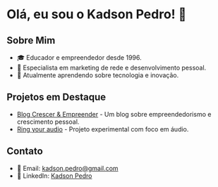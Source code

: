 # Olá, eu sou o Kadson Pedro! 👋

## Sobre Mim
- 🎓 Educador e empreendedor desde 1996.
- 💼 Especialista em marketing de rede e desenvolvimento pessoal.
- 🌱 Atualmente aprendendo sobre tecnologia e inovação.

## Projetos em Destaque
- [Blog Crescer & Empreender](#) - Um blog sobre empreendedorismo e crescimento pessoal.
- [Ring your audio](#) - Projeto experimental com foco em áudio.

## Contato
- 📧 Email: kadson.pedro@gmail.com
- 💼 LinkedIn: [Kadson Pedro](https://www.linkedin.com/in/kadsonpedro/)

